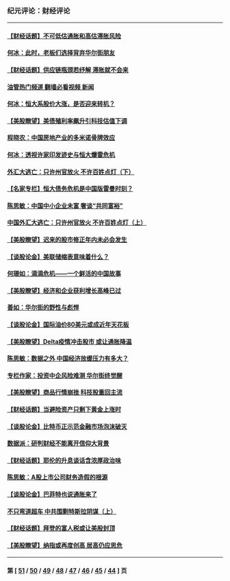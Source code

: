 ### 纪元评论：财经评论
---
#### [【财经话题】不可低估通胀和高估滞胀风险](../../pages/nsc1026/n13300505.md?10160330) 
#### [何冰：此时，老板们选择背弃华尔街朋友](../../pages/nsc1026/n13295291.md?10160330) 
#### [【财经话题】供应链瓶颈若纾解 滞胀就不会来](../../pages/nsc1026/n13286759.md?10160330) 
#### [油管热门频道 翻墙必看视频 新闻](ok?10160330)
#### [何冰：恒大系股价大涨，是否迎来转机？](../../pages/nsc1026/n13276822.md?10160330) 
#### [【美股瞭望】美债殖利率飙升引科技估值下调](../../pages/nsc1026/n13267775.md?10160330) 
#### [程晓农：中国房地产业的多米诺骨牌效应](../../pages/nsc1026/n13259673.md?10160330) 
#### [何冰：透视许家印发迹史与恒大爆雷危机](../../pages/nsc1026/n13253937.md?10160330) 
#### [外汇大逃亡：只许州官放火 不许百姓点灯（下）](../../pages/nsc1026/n13245748.md?10160330) 
#### [【名家专栏】恒大债务危机是中国版雷曼时刻？](../../pages/nsc1026/n13242613.md?10160330) 
#### [陈思敏：中国中小企业未富 奢谈“共同富裕”](../../pages/nsc1026/n13241213.md?10160330) 
#### [中国外汇大逃亡：只许州官放火 不许百姓点灯（上）](../../pages/nsc1026/n13228773.md?10160330) 
#### [【美股瞭望】迟来的股市修正年内未必会发生](../../pages/nsc1026/n13223100.md?10160330) 
#### [【谈股论金】美联储缩表意味着什么？](../../pages/nsc1026/n13174610.md?10160330) 
#### [何珊如：滴滴危机——一个鲜活的中国故事](../../pages/nsc1026/n13151962.md?10160330) 
#### [【美股瞭望】经济和企业获利增长高峰已过](../../pages/nsc1026/n13134466.md?10160330) 
#### [善如：华尔街的野性与彪悍](../../pages/nsc1026/n13112664.md?10160330) 
#### [【谈股论金】国际油价80美元或成近年天花板](../../pages/nsc1026/n13108524.md?10160330) 
#### [【美股瞭望】Delta疫情冲击股市 或让通胀降温](../../pages/nsc1026/n13100297.md?10160330) 
#### [陈思敏：数据之外 中国经济放缓压力有多大？](../../pages/nsc1026/n13085576.md?10160330) 
#### [专栏作家：投资中企风险难测 华尔街终觉醒](../../pages/nsc1026/n13079366.md?10160330) 
#### [【美股瞭望】商品行情崩挫 科技股重回主流](../../pages/nsc1026/n13029798.md?10160330) 
#### [【财经话题】当避险资产只剩下黄金上涨时](../../pages/nsc1026/n12975626.md?10160330) 
#### [【谈股论金】比特币正示范金融市场泡沫破灭](../../pages/nsc1026/n12961769.md?10160330) 
#### [数据派：研判财经不能离开信仰大背景](../../pages/nsc1026/n12932684.md?10160330) 
#### [【财经话题】耶伦的升息谈话含浓厚政治味](../../pages/nsc1026/n12927299.md?10160330) 
#### [陈思敏：A股上市公司财务造假的根源](../../pages/nsc1026/n11229323.md?10160330) 
#### [【谈股论金】巴菲特也说通胀来了](../../pages/nsc1026/n12922463.md?10160330) 
#### [不只弯道超车 中共围剿特斯拉阴谋（上）](../../pages/nsc1026/n12919595.md?10160330) 
#### [【财经话题】拜登的富人税或让美股封顶](../../pages/nsc1026/n12899125.md?10160330) 
#### [【美股瞭望】纳指或再度创高 居高仍应思危](../../pages/nsc1026/n12878350.md?10160330) 

---
#### 第 [ [51](./51.md?10160330) / [50](./50.md?10160330) / [49](./49.md?10160330) / [48](./48.md?10160330) / [47](./47.md?10160330) / [46](./46.md?10160330) / [45](./45.md?10160330) / [44](./44.md?10160330) ] 页

